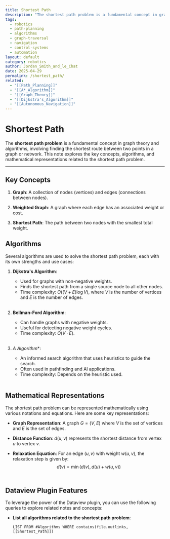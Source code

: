 ```yaml
---
title: Shortest Path
description: "The shortest path problem is a fundamental concept in graph theory and algorithms, involving finding the shortest route between two points in a graph or network."
tags:
  - robotics
  - path-planning
  - algorithms
  - graph-traversal
  - navigation
  - control-systems
  - automation
layout: default
category: robotics
author: Jordan_Smith_and_le_Chat
date: 2025-04-29
permalink: /shortest_path/
related:
  - "[[Path_Planning]]"
  - "[[A*_Algorithm]]"
  - "[[Graph_Theory]]"
  - "[[Dijkstra's_Algorithm]]"
  - "[[Autonomous_Navigation]]"
---
```


# Shortest Path

The **shortest path problem** is a fundamental concept in graph theory and algorithms, involving finding the shortest route between two points in a graph or network. This note explores the key concepts, algorithms, and mathematical representations related to the shortest path problem.

---

## Key Concepts

1. **Graph**: A collection of nodes (vertices) and edges (connections between nodes).
   <br>

2. **Weighted Graph**: A graph where each edge has an associated weight or cost.
   <br>

3. **Shortest Path**: The path between two nodes with the smallest total weight.
   <br>

## Algorithms

Several algorithms are used to solve the shortest path problem, each with its own strengths and use cases:

1. **Dijkstra's Algorithm**:
   - Used for graphs with non-negative weights.
   - Finds the shortest path from a single source node to all other nodes.
   - Time complexity: $O((V + E) \log V)$, where $V$ is the number of vertices and $E$ is the number of edges.
   <br>

2. **Bellman-Ford Algorithm**:
   - Can handle graphs with negative weights.
   - Useful for detecting negative weight cycles.
   - Time complexity: $O(V \cdot E)$.
   <br>

3. **A* Algorithm**:
   - An informed search algorithm that uses heuristics to guide the search.
   - Often used in pathfinding and AI applications.
   - Time complexity: Depends on the heuristic used.
   <br>

## Mathematical Representations

The shortest path problem can be represented mathematically using various notations and equations. Here are some key representations:

- **Graph Representation**: A graph $G = (V, E)$ where $V$ is the set of vertices and $E$ is the set of edges.
  <br>

- **Distance Function**: $d(u, v)$ represents the shortest distance from vertex $u$ to vertex $v$.
  <br>

- **Relaxation Equation**: For an edge $(u, v)$ with weight $w(u, v)$, the relaxation step is given by:
  $$
  d(v) = \min(d(v), d(u) + w(u, v))
  $$
  <br>

## Dataview Plugin Features

To leverage the power of the Dataview plugin, you can use the following queries to explore related notes and concepts:

- **List all algorithms related to the shortest path problem**:
  ```dataview
  LIST FROM #Algorithms WHERE contains(file.outlinks, [[Shortest_Path]])
